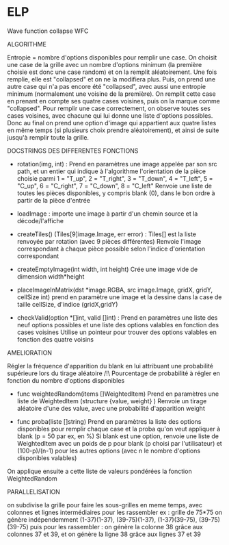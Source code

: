 # ELP
Wave function collapse WFC

ALGORITHME 

Entropie = nombre d'options disponibles pour remplir une case.
On choisit une case de la grille avec un nombre d'options minimum (la première choisie est donc une case random) et on la remplit aléatoirement. Une fois remplie, elle est "collapsed" et on ne la modifiera plus. 
Puis, on prend une autre case qui n'a pas encore été "collapsed", avec aussi une entropie minimum (normalement une voisine de la première). On remplit cette case en prenant en compte ses quatre cases voisines, puis on la marque comme "collapsed". 
Pour remplir une case correctement, on observe toutes ses cases voisines, avec chacune qui lui donne une liste d'options possibles. Donc au final on prend une option d'image qui appartient aux quatre listes en même temps (si plusieurs choix prendre aléatoirement), et ainsi de suite jusqu'à remplir toute la grille.


DOCSTRINGS DES DIFFERENTES FONCTIONS

- rotation(img, int) :
Prend en paramètres une image appelée par son src path, et un entier qui indique à l'algorithme l'orientation de la pièce choisie parmi 1 = "T_up", 2 = "T_right", 3 = "T_down", 4 = "T_left", 5 = "C_up", 6 = "C_right", 7 = "C_down", 8 = "C_left"
Renvoie une liste de toutes les pièces disponibles, y compris blank (0), dans le bon ordre à partir de la pièce d'entrée

- loadImage :
importe une image à partir d'un chemin source et la décode/l'affiche

- createTiles() (Tiles[9]image.Image, err error) : 
Tiles[] est la liste renvoyée par rotation (avec 9 pièces différentes)
Renvoie l'image correspondant à chaque pièce possible selon l'indice d'orientation correspondant 

- createEmptyImage(int width, int height)
Crée une image vide de dimension width*height

- placeImageInMatrix(dst *image.RGBA, src image.Image, gridX, gridY, cellSize int)
prend en paramètre une image et la dessine dans la case de taille cellSize, d'indice (gridX,gridY)

- checkValid(option *[]int, valid []int) :
Prend en paramètres une liste des neuf options possibles et une liste des options valables en fonction des cases voisines
Utilise un pointeur pour trouver des options valables en fonction des quatre voisins


AMELIORATION

Régler la fréquence d'apparition du blank en lui attribuant une probabilité supérieure lors du tirage aléatoire
/!\ Pourcentage de probabilité à régler en fonction du nombre d'options disponibles

- func weightedRandom(items []WeightedItem)
Prend en paramètres une liste de WeightedItem (structure {value, weight} )
Renvoie un tirage aléatoire d'une des value, avec une probabilité d'apparition weight 

- func proba(liste []string)
Prend en paramètres la liste des options disponibles pour remplir chaque case et la proba qu'on veut appliquer à blank (p = 50 par ex, en %)
Si blank est une option, renvoie une liste de WeightedItem avec un poids de p pour blank (p choisi par l'utilisateur) et (100-p)/(n-1) pour les autres options (avec n le nombre d'options disponibles valables)

On applique ensuite a cette liste de valeurs pondérées la fonction WeightedRandom


PARALLELISATION

on subdivise la grille pour faire les sous-grilles en meme temps, avec colonnes et lignes intermédiaires pour les rassembler 
ex : grille de 75*75 
on génère indépendemment (1-37)(1-37), (39-75)(1-37), (1-37)(39-75), (39-75)(39-75)
puis pour les rassembler : on génère la colonne 38 grâce aux colonnes 37 et 39, et on génère la ligne 38 grâce aux lignes 37 et 39 

